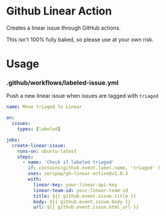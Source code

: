 # Github Linear Action

Creates a linear issue through GitHub actions.

This isn't 100% fully baked, so please use at your own risk.

# Usage

### .github/workflows/labeled-issue.yml

Push a new linear issue when issues are tagged with `triaged`

```yaml
name: Move triaged to Linear

on:
  issues:
    types: [labeled]

jobs:
  create-linear-issue:
    runs-on: ubuntu-latest
    steps:
      - name: 'Check if labeled triaged'
        if: contains(github.event.label.name, 'triaged' )
        uses: seripap/gh-linear-action@v1.0.3
        with:
          linear-key: your-linear-api-key
          linear-team-id: your-linear-team-id
          title: ${{ github.event.issue.title }}
          body: ${{ github.event.issue.body }}
          url: ${{ github.event.issue.html_url }}
```